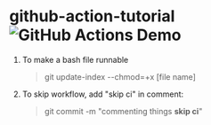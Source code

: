 # github-action-tutorial ![GitHub Actions Demo](https://github.com/joshua-metriqa/github-action-tutorial/actions/workflows/github-actions-demo.yml/badge.svg?branch=main)

1. To make a bash file runnable
    > git update-index --chmod=+x [file name]

2. To skip workflow, add "skip ci" in comment:
    > git commit -m "commenting things **skip ci**"
